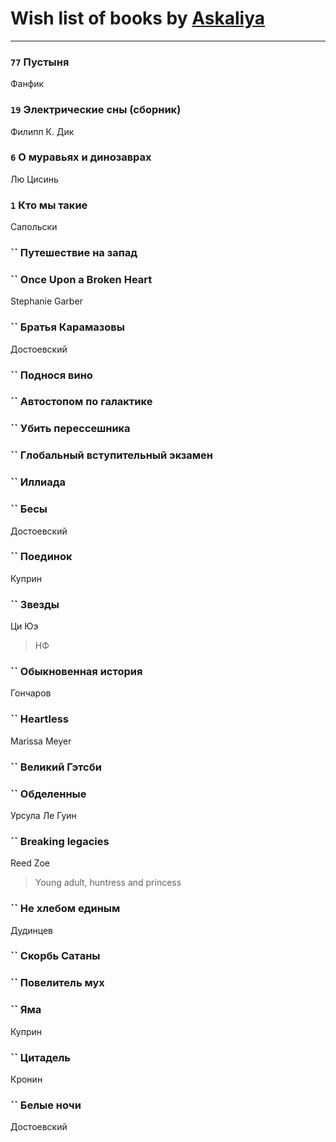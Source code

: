 # Wish list of books by [Askaliya](https://plus.google.com/u/0/108887983030919100717/)
---

### `77` Пустыня
Фанфик

### `19` Электрические сны (сборник)
Филипп К. Дик

### `6` О муравьях и динозаврах
Лю Цисинь

### `1` Кто мы такие
Сапольски

### `` Путешествие на запад

### `` Once Upon a Broken Heart
Stephanie Garber

### `` Братья Карамазовы
Достоевский

### `` Поднося вино

### `` Автостопом по галактике

### `` Убить перессешника

### `` Глобальный вступительный экзамен

### `` Иллиада

### `` Бесы
Достоевский

### `` Поединок
Куприн

### `` Звезды
Ци Юэ
> НФ

### `` Обыкновенная история
Гончаров

### `` Heartless
Marissa Meyer

### `` Великий Гэтсби

### `` Обделенные
Урсула Ле Гуин

### `` Breaking legacies
Reed Zoe
> Young adult,  huntress and princess

### `` Не хлебом единым
Дудинцев

### `` Скорбь Сатаны

### `` Повелитель мух

### `` Яма
Куприн

### `` Цитадель
Кронин

### `` Белые ночи
Достоевский

